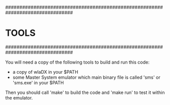 ################################################################################
# TOOLS                                                                        #
################################################################################

You will need a copy of the following tools to build and run this code:

+ a copy of wlaDX in your $PATH
+ some Master System emulator which main binary file is called 'sms' or 
  'sms.exe' in your $PATH
  
Then you should call 'make' to build the code and 'make run' to test it within
the emulator.